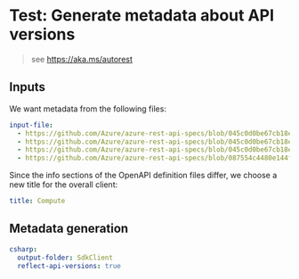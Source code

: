 # Test: Generate metadata about API versions

> see https://aka.ms/autorest

## Inputs

We want metadata from the following files:

``` yaml 
input-file:
  - https://github.com/Azure/azure-rest-api-specs/blob/045c0d0be67cb18e3439f5b7aae9864ace8fab11/specification/compute/resource-manager/Microsoft.Compute/2017-03-30/compute.json
  - https://github.com/Azure/azure-rest-api-specs/blob/045c0d0be67cb18e3439f5b7aae9864ace8fab11/specification/compute/resource-manager/Microsoft.Compute/2017-03-30/disk.json
  - https://github.com/Azure/azure-rest-api-specs/blob/045c0d0be67cb18e3439f5b7aae9864ace8fab11/specification/compute/resource-manager/Microsoft.Compute/2017-03-30/runCommands.json
  - https://github.com/Azure/azure-rest-api-specs/blob/087554c4480e144f715fe92f97621ff5603cd907/specification/compute/resource-manager/Microsoft.ContainerService/2017-01-31/containerService.json
```

Since the info sections of the OpenAPI definition files differ, we choose a new title for the overall client:

``` yaml
title: Compute
```

## Metadata generation

``` yaml
csharp:
  output-folder: SdkClient
  reflect-api-versions: true
```